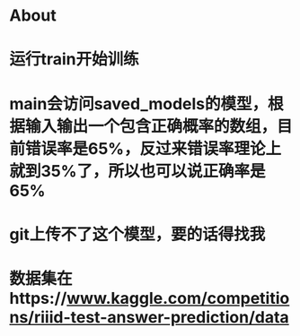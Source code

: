 # About
# 运行train开始训练
# main会访问saved_models的模型，根据输入输出一个包含正确概率的数组，目前错误率是65%，反过来错误率理论上就到35%了，所以也可以说正确率是65%
# git上传不了这个模型，要的话得找我
# 数据集在https://www.kaggle.com/competitions/riiid-test-answer-prediction/data